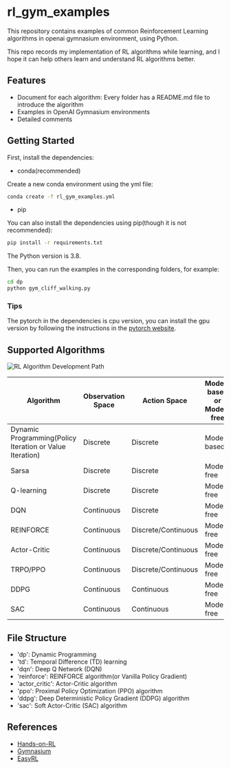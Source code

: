 # rl_gym_examples

This repository contains examples of common Reinforcement Learning algorithms in openai gymnasium environment, using Python.

This repo records my implementation of RL algorithms while learning, and I hope it can help others learn and understand RL algorithms better.


## Features

- Document for each algorithm: Every folder has a README.md file to introduce the algorithm
- Examples in OpenAI Gymnasium environments
- Detailed comments

## Getting Started

First, install the dependencies:
- conda(recommended)

Create a new conda environment using the yml file:
```Bash
conda create -f rl_gym_examples.yml
```
- pip

You can also install the dependencies using pip(though it is not recommended):
```Bash
pip install -r requirements.txt
```
The Python version is 3.8.

Then, you can run the examples in the corresponding folders, for example:
```Bash
cd dp
python gym_cliff_walking.py
```

### Tips

The pytorch in the dependencies is cpu version, you can install the gpu version by following the instructions in the [pytorch website](https://pytorch.org/get-started/locally/).

## Supported Algorithms

![RL Algorithm Development Path](https://i.imgur.com/Szbxpri.png)

| Algorithm | Observation Space | Action Space | Model-based or Model-free | On-policy or Off-policy |
| --- | --- | --- | --- | --- |
| Dynamic Programming(Policy Iteration or Value Iteration) | Discrete | Discrete | Model-based | NA |
| Sarsa | Discrete | Discrete | Model-free | on-policy |
| Q-learning | Discrete | Discrete | Model-free | off-policy |
| DQN | Continuous | Discrete | Model-free | off-policy |
| REINFORCE | Continuous | Discrete/Continuous | Model-free | on-policy |
| Actor-Critic | Continuous | Discrete/Continuous | Model-free | on-policy |
| TRPO/PPO | Continuous | Discrete/Continuous | Model-free | on-policy |
| DDPG | Continuous | Continuous | Model-free | off-policy |
| SAC | Continuous | Continuous | Model-free | off-policy |

## File Structure

- 'dp':  Dynamic Programming
- 'td':  Temporal Difference (TD) learning
- 'dqn': Deep Q Network (DQN)
- 'reinforce': REINFORCE algorithm(or Vanilla Policy Gradient)
- 'actor_critic': Actor-Critic algorithm
- 'ppo': Proximal Policy Optimization (PPO) algorithm
- 'ddpg': Deep Deterministic Policy Gradient (DDPG) algorithm
- 'sac': Soft Actor-Critic (SAC) algorithm

## References

- [Hands-on-RL](https://github.com/boyu-ai/Hands-on-RL)
- [Gymnasium](https://gymnasium.farama.org/)
- [EasyRL](https://datawhalechina.github.io/easy-rl/#/)